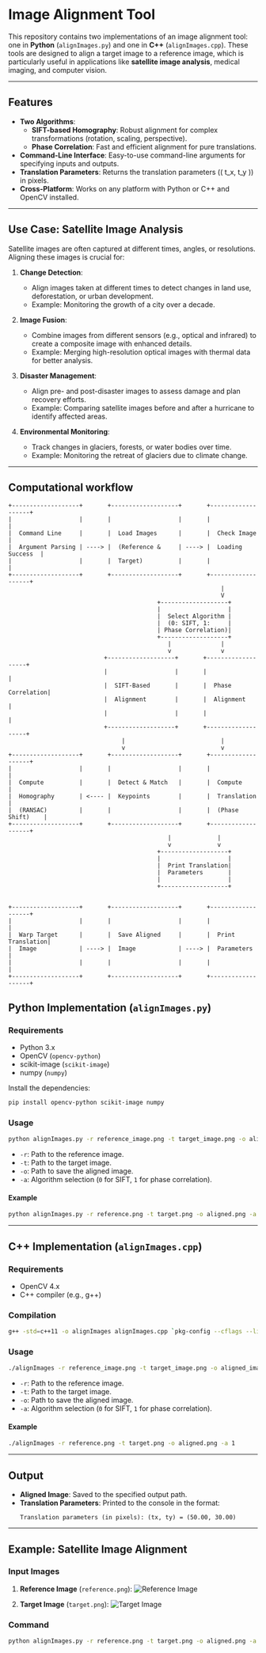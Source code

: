 # Image Alignment Tool

This repository contains two implementations of an image alignment tool: one in **Python** (`alignImages.py`) and one in **C++** (`alignImages.cpp`). These tools are designed to align a target image to a reference image, which is particularly useful in applications like **satellite image analysis**, medical imaging, and computer vision.

---

## Features

- **Two Algorithms**:
  - **SIFT-based Homography**: Robust alignment for complex transformations (rotation, scaling, perspective).
  - **Phase Correlation**: Fast and efficient alignment for pure translations.
- **Command-Line Interface**: Easy-to-use command-line arguments for specifying inputs and outputs.
- **Translation Parameters**: Returns the translation parameters (\( t_x, t_y \)) in pixels.
- **Cross-Platform**: Works on any platform with Python or C++ and OpenCV installed.

---

## Use Case: Satellite Image Analysis

Satellite images are often captured at different times, angles, or resolutions. Aligning these images is crucial for:

1. **Change Detection**:
   - Align images taken at different times to detect changes in land use, deforestation, or urban development.
   - Example: Monitoring the growth of a city over a decade.

2. **Image Fusion**:
   - Combine images from different sensors (e.g., optical and infrared) to create a composite image with enhanced details.
   - Example: Merging high-resolution optical images with thermal data for better analysis.

3. **Disaster Management**:
   - Align pre- and post-disaster images to assess damage and plan recovery efforts.
   - Example: Comparing satellite images before and after a hurricane to identify affected areas.

4. **Environmental Monitoring**:
   - Track changes in glaciers, forests, or water bodies over time.
   - Example: Monitoring the retreat of glaciers due to climate change.

---

## Computational workflow
```
+-------------------+       +-------------------+       +-------------------+
|                   |       |                   |       |                   |
|  Command Line     |       |  Load Images      |       |  Check Image      |
|  Argument Parsing | ----> |  (Reference &     | ----> |  Loading Success  |
|                   |       |  Target)          |       |                   |
+-------------------+       +-------------------+       +-------------------+
                                                            |
                                                            V
                                          +-------------------+       
                                          |                   |  
                                          |  Select Algorithm | 
                                          |  (0: SIFT, 1:     | 
                                          | Phase Correlation)|  
                                          +-------------------+       
                                             |              |
                                             v              v
                           +-------------------+       +-------------------+
                           |                   |       |                   |
                           |  SIFT-Based       |       |  Phase Correlation|
                           |  Alignment        |       |  Alignment        |
                           |                   |       |                   |
                           +-------------------+       +-------------------+
                                |                           |
                                v                           v
+-------------------+       +-------------------+       +-------------------+
|                   |       |                   |       |                   |
|  Compute          |       |  Detect & Match   |       |  Compute          |
|  Homography       | <---- |  Keypoints        |       |  Translation      |
|  (RANSAC)         |       |                   |       |  (Phase Shift)    |
+-------------------+       +-------------------+       +-------------------+
                                             |             |
                                             v             v
                                          +-------------------+
                                          |                   |
                                          |  Print Translation|
                                          |  Parameters       |
                                          |                   |
                                          +-------------------+


+-------------------+       +-------------------+       +-------------------+
|                   |       |                   |       |                   |
|  Warp Target      |       |  Save Aligned     |       |  Print Translation|
|  Image            | ----> |  Image            | ----> |  Parameters       |
|                   |       |                   |       |                   |
+-------------------+       +-------------------+       +-------------------+

```

## Python Implementation (`alignImages.py`)

### Requirements

- Python 3.x
- OpenCV (`opencv-python`)
- scikit-image (`scikit-image`)
- numpy (`numpy`)

Install the dependencies:
```bash
pip install opencv-python scikit-image numpy
```

### Usage

```bash
python alignImages.py -r reference_image.png -t target_image.png -o aligned_image.png -a <algorithm>
```

- `-r`: Path to the reference image.
- `-t`: Path to the target image.
- `-o`: Path to save the aligned image.
- `-a`: Algorithm selection (`0` for SIFT, `1` for phase correlation).

#### Example

```bash
python alignImages.py -r reference.png -t target.png -o aligned.png -a 0
```

---

## C++ Implementation (`alignImages.cpp`)

### Requirements

- OpenCV 4.x
- C++ compiler (e.g., g++)

### Compilation

```bash
g++ -std=c++11 -o alignImages alignImages.cpp `pkg-config --cflags --libs opencv4`
```

### Usage

```bash
./alignImages -r reference_image.png -t target_image.png -o aligned_image.png -a <algorithm>
```

- `-r`: Path to the reference image.
- `-t`: Path to the target image.
- `-o`: Path to save the aligned image.
- `-a`: Algorithm selection (`0` for SIFT, `1` for phase correlation).

#### Example

```bash
./alignImages -r reference.png -t target.png -o aligned.png -a 1
```

---

## Output

- **Aligned Image**: Saved to the specified output path.
- **Translation Parameters**: Printed to the console in the format:
  ```
  Translation parameters (in pixels): (tx, ty) = (50.00, 30.00)
  ```

---

## Example: Satellite Image Alignment

### Input Images

1. **Reference Image** (`reference.png`):
   ![Reference Image](https://via.placeholder.com/500x500?text=Reference+Image)

2. **Target Image** (`target.png`):
   ![Target Image](https://via.placeholder.com/500x500?text=Target+Image)

### Command

```bash
python alignImages.py -r reference.png -t target.png -o aligned.png -a 0
```
